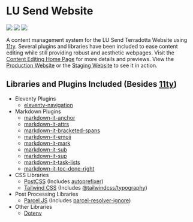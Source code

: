 # LU Send Website

![](https://img.shields.io/github/workflow/status/lusend/website/Build%20and%20Release%20Website%20Files)
![](https://img.shields.io/github/v/release/lusend/website)
![](https://img.shields.io/github/stars/lusend/website?style=social)

A content management system for the LU Send Terradotta Website using [11ty](https://www.11ty.dev/). Several plugins and libraries have been included to ease content editing while still providing robust and aesthetic webpages. Visit the [Content Editing Home Page](https://lusend.github.io/website/) for more details and previews. View the [Production Website](https://liberty-sa.terradotta.com) or the [Staging Website](https://liberty-sa-test.terradotta.com) to see it in action.

## Libraries and Plugins Included (Besides [11ty](https://www.npmjs.com/package/@11ty/eleventy))

- Eleventy Plugins
  - [eleventy-navigation](https://www.11ty.dev/docs/plugins/navigation/)
- Markdown Plugins
  - [markdown-it-anchor](https://www.npmjs.com/package/markdown-it-anchor)
  - [markdown-it-attrs](https://www.npmjs.com/package/markdown-it-attrs)
  - [markdown-it-bracketed-spans](https://www.npmjs.com/package/markdown-it-bracketed-spans)
  - [markdown-it-emoji](https://www.npmjs.com/package/markdown-it-emoji)
  - [markdown-it-mark](https://www.npmjs.com/package/markdown-it-mark)
  - [markdown-it-sub](https://www.npmjs.com/package/markdown-it-sub)
  - [markdown-it-sup](https://www.npmjs.com/package/markdown-it-sup)
  - [markdown-it-task-lists](https://www.npmjs.com/package/markdown-it-task-lists)
  - [markdown-it-toc-done-right](https://www.npmjs.com/package/markdown-it-toc-done-right)
- CSS Libraries
  - [PostCSS](https://postcss.org/) (Includes [autoprefixer](https://www.npmjs.com/package/autoprefixer))
  - [Tailwind CSS](https://tailwindcss.com/) (Includes [@tailwindcss/typography](https://www.npmjs.com/package/@tailwindcss/typography))
- Post Processing Libraries
  - [Parcel JS](https://parceljs.org/) (Includes [parcel-resolver-ignore](https://www.npmjs.com/package/parcel-resolver-ignore))
- Other Libraries
  - [Dotenv](https://www.npmjs.com/package/dotenv)
